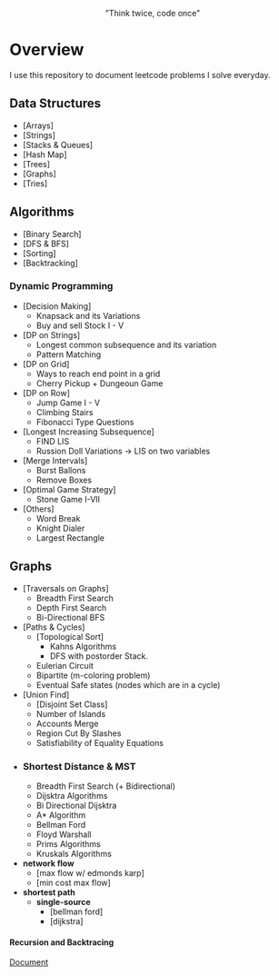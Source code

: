 <p align="center">"Think twice, code once"</p>

# Overview

I use this repository to document leetcode problems I solve everyday.


##  Data Structures

- [Arrays]
- [Strings]
- [Stacks & Queues]
- [Hash Map]
- [Trees]
- [Graphs]
- [Tries]

## Algorithms

- [Binary Search]
- [DFS & BFS]
- [Sorting]
- [Backtracking]

###  Dynamic Programming

- [Decision Making]
  - Knapsack and its Variations
  - Buy and sell Stock I - V
- [DP on Strings]
  - Longest common subsequence and its variation
  - Pattern Matching
- [DP on Grid]
  - Ways to reach end point in a grid
  - Cherry Pickup + Dungeoun Game
- [DP on Row]
  - Jump Game I - V
  - Climbing Stairs
  - Fibonacci Type Questions
- [Longest Increasing Subsequence]
  - FIND LIS
  - Russion Doll Variations -> LIS on two variables
- [Merge Intervals]
  - Burst Ballons
  - Remove Boxes
- [Optimal Game Strategy]
  - Stone Game I-VII
- [Others]
  - Word Break
  - Knight Dialer
  - Largest Rectangle

##  Graphs

- [Traversals on Graphs]
  - Breadth First Search
  - Depth First Search
  - Bi-Directional BFS
- [Paths & Cycles]
  - [Topological Sort]
    - Kahns Algorithms
    - DFS with postorder Stack.
  - Eulerian Circuit
  - Bipartite (m-coloring problem)
  - Eventual Safe states (nodes which are in a cycle)
- [Union Find]
  - [Disjoint Set Class]
  - Number of Islands
  - Accounts Merge
  - Region Cut By Slashes
  - Satisfiability of Equality Equations
- ### Shortest Distance & MST
  - Breadth First Search (+ Bidirectional)
  - Dijsktra Algorithms
  - Bi Directional Dijsktra
  - A\* Algorithm
  - Bellman Ford
  - Floyd Warshall
  - Prims Algorithms
  - Kruskals Algorithms
- **network flow**
  - [max flow w/ edmonds karp]
  - [min cost max flow]
- **shortest path**
  - **single-source**
    - [bellman ford]
    - [dijkstra]
    <!-- - **all-pairs** -->

      
<h4>Recursion and Backtracing</h4>

[Document](https://drive.google.com/file/d/1LNsD1Dtf5z9tCj2MZzQnXU4yMZjjyAnL/view?usp=sharing) 

